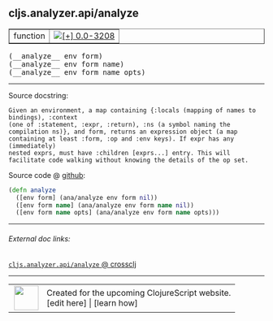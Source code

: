 ## cljs.analyzer.api/analyze



 <table border="1">
<tr>
<td>function</td>
<td><a href="https://github.com/cljsinfo/cljs-api-docs/tree/0.0-3208"><img valign="middle" alt="[+] 0.0-3208" title="Added in 0.0-3208" src="https://img.shields.io/badge/+-0.0--3208-lightgrey.svg"></a> </td>
</tr>
</table>


 <samp>
(__analyze__ env form)<br>
</samp>
 <samp>
(__analyze__ env form name)<br>
</samp>
 <samp>
(__analyze__ env form name opts)<br>
</samp>

---





Source docstring:

```
Given an environment, a map containing {:locals (mapping of names to bindings), :context
(one of :statement, :expr, :return), :ns (a symbol naming the
compilation ns)}, and form, returns an expression object (a map
containing at least :form, :op and :env keys). If expr has any (immediately)
nested exprs, must have :children [exprs...] entry. This will
facilitate code walking without knowing the details of the op set.
```


Source code @ [github](https://github.com/clojure/clojurescript/blob/r3291/src/main/clojure/cljs/analyzer/api.clj#L30-L39):

```clj
(defn analyze
  ([env form] (ana/analyze env form nil))
  ([env form name] (ana/analyze env form name nil))
  ([env form name opts] (ana/analyze env form name opts)))
```

<!--
Repo - tag - source tree - lines:

 <pre>
clojurescript @ r3291
└── src
    └── main
        └── clojure
            └── cljs
                └── analyzer
                    └── <ins>[api.clj:30-39](https://github.com/clojure/clojurescript/blob/r3291/src/main/clojure/cljs/analyzer/api.clj#L30-L39)</ins>
</pre>

-->

---



###### External doc links:

[`cljs.analyzer.api/analyze` @ crossclj](http://crossclj.info/fun/cljs.analyzer.api/analyze.html)<br>

---

 <table>
<tr><td>
<img valign="middle" align="right" width="48px" src="http://i.imgur.com/Hi20huC.png">
</td><td>
Created for the upcoming ClojureScript website.<br>
[edit here] | [learn how]
</td></tr></table>

[edit here]:https://github.com/cljsinfo/cljs-api-docs/blob/master/cljsdoc/cljs.analyzer.api/analyze.cljsdoc
[learn how]:https://github.com/cljsinfo/cljs-api-docs/wiki/cljsdoc-files

<!--

This information was too distracting to show to readers, but I'll leave it
commented here since it is helpful to:

- pretty-print the data used to generate this document
- and show how to retrieve that data



The API data for this symbol:

```clj
{:ns "cljs.analyzer.api",
 :name "analyze",
 :signature ["[env form]" "[env form name]" "[env form name opts]"],
 :history [["+" "0.0-3208"]],
 :type "function",
 :full-name-encode "cljs.analyzer.api/analyze",
 :source {:code "(defn analyze\n  ([env form] (ana/analyze env form nil))\n  ([env form name] (ana/analyze env form name nil))\n  ([env form name opts] (ana/analyze env form name opts)))",
          :title "Source code",
          :repo "clojurescript",
          :tag "r3291",
          :filename "src/main/clojure/cljs/analyzer/api.clj",
          :lines [30 39]},
 :full-name "cljs.analyzer.api/analyze",
 :docstring "Given an environment, a map containing {:locals (mapping of names to bindings), :context\n(one of :statement, :expr, :return), :ns (a symbol naming the\ncompilation ns)}, and form, returns an expression object (a map\ncontaining at least :form, :op and :env keys). If expr has any (immediately)\nnested exprs, must have :children [exprs...] entry. This will\nfacilitate code walking without knowing the details of the op set."}

```

Retrieve the API data for this symbol:

```clj
;; from Clojure REPL
(require '[clojure.edn :as edn])
(-> (slurp "https://raw.githubusercontent.com/cljsinfo/cljs-api-docs/catalog/cljs-api.edn")
    (edn/read-string)
    (get-in [:symbols "cljs.analyzer.api/analyze"]))
```

-->
